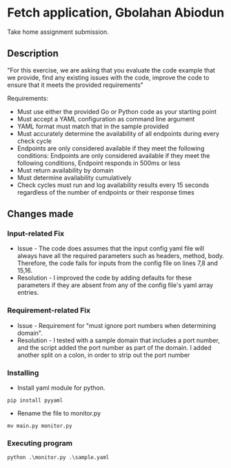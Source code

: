 # Fetch application, Gbolahan Abiodun

Take home assignment submission.


## Description

"For this exercise, we are asking that you evaluate the code example that we provide, find any existing issues with the code, improve the code to ensure that it meets the provided requirements"

Requirements:
* Must use either the provided Go or Python code as your starting point
* Must accept a YAML configuration as command line argument
* YAML format must match that in the sample provided
* Must accurately determine the availability of all endpoints during every check cycle
* Endpoints are only considered available if they meet the following conditions: Endpoints are only considered available if they meet the following conditions, Endpoint responds in 500ms or less
* Must return availability by domain
* Must determine availability cumulatively
* Check cycles must run and log availability results every 15 seconds regardless of the number of endpoints or their response times

## Changes made

### Input-related Fix

* Issue - The code does assumes that the input config yaml file will always have all the required parameters such as headers, method, body.
Therefore, the code fails for inputs from the config file on lines 7,8 and 15,16.
* Resolution - I improved the code by adding defaults for these parameters if they are absent from any of the config file's yaml array entries.

### Requirement-related Fix

* Issue - Requirement for "must ignore port numbers when determining domain".
* Resolution - I tested with a sample domain that includes a port number, and the script added the port number as part of the domain. I added another split on a colon, in order to strip out the port number

### Installing

* Install yaml module for python. 
```
pip install pyyaml
```
* Rename the file to monitor.py
```
mv main.py monitor.py
```

### Executing program

```
python .\monitor.py .\sample.yaml
```
